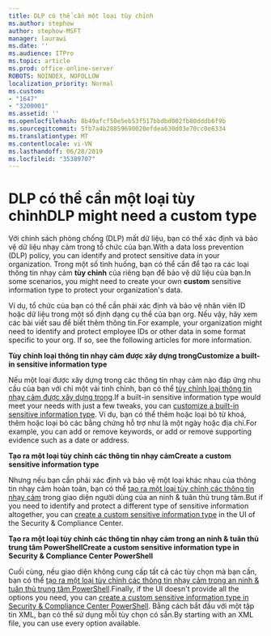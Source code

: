 ```yaml
---
title: DLP có thể cần một loại tùy chỉnh
ms.author: stephow
author: stephow-MSFT
manager: laurawi
ms.date: ''
ms.audience: ITPro
ms.topic: article
ms.prod: office-online-server
ROBOTS: NOINDEX, NOFOLLOW
localization_priority: Normal
ms.custom:
- "1647"
- "3200001"
ms.assetid: ''
ms.openlocfilehash: 8b49afcf50e5eb53f517bbdbd002fb80dddb6f9b
ms.sourcegitcommit: 5fb7a4b28859690020efdea630d03e70cc0e6334
ms.translationtype: MT
ms.contentlocale: vi-VN
ms.lasthandoff: 06/28/2019
ms.locfileid: "35389707"
---
```

# <a name="dlp-might-need-a-custom-type"></a><span data-ttu-id="87fd7-102">DLP có thể cần một loại tùy chỉnh</span><span class="sxs-lookup"><span data-stu-id="87fd7-102">DLP might need a custom type</span></span>

<span data-ttu-id="87fd7-103">Với chính sách phòng chống (DLP) mất dữ liệu, bạn có thể xác định và bảo vệ dữ liệu nhạy cảm trong tổ chức của bạn.</span><span class="sxs-lookup"><span data-stu-id="87fd7-103">With a data loss prevention (DLP) policy, you can identify and protect sensitive data in your organization.</span></span> <span data-ttu-id="87fd7-104">Trong một số tình huống, bạn có thể cần để tạo ra các loại thông tin nhạy cảm **tùy chỉnh** của riêng bạn để bảo vệ dữ liệu của bạn.</span><span class="sxs-lookup"><span data-stu-id="87fd7-104">In some scenarios, you might need to create your own **custom** sensitive information type to protect your organization's data.</span></span>

<span data-ttu-id="87fd7-105">Ví dụ, tổ chức của bạn có thể cần phải xác định và bảo vệ nhân viên ID hoặc dữ liệu trong một số định dạng cụ thể của bạn org. Nếu vậy, hãy xem các bài viết sau để biết thêm thông tin.</span><span class="sxs-lookup"><span data-stu-id="87fd7-105">For example, your organization might need to identify and protect employee IDs or other data in some format specific to your org. If so, see the following articles for more information.</span></span>
  
 <span data-ttu-id="87fd7-106">**Tùy chỉnh loại thông tin nhạy cảm được xây dựng trong**</span><span class="sxs-lookup"><span data-stu-id="87fd7-106">**Customize a built-in sensitive information type**</span></span>
  
<span data-ttu-id="87fd7-107">Nếu một loại được xây dựng trong các thông tin nhạy cảm nào đáp ứng nhu cầu của bạn với chỉ một vài tinh chỉnh, bạn có thể [tùy chỉnh loại thông tin nhạy cảm được xây dựng trong](https://docs.microsoft.com/office365/securitycompliance/customize-a-built-in-sensitive-information-type).</span><span class="sxs-lookup"><span data-stu-id="87fd7-107">If a built-in sensitive information type would meet your needs with just a few tweaks, you can [customize a built-in sensitive information type](https://docs.microsoft.com/office365/securitycompliance/customize-a-built-in-sensitive-information-type).</span></span> <span data-ttu-id="87fd7-108">Ví dụ, bạn có thể thêm hoặc loại bỏ từ khoá, thêm hoặc loại bỏ các bằng chứng hỗ trợ như là một ngày hoặc địa chỉ.</span><span class="sxs-lookup"><span data-stu-id="87fd7-108">For example, you can add or remove keywords, or add or remove supporting evidence such as a date or address.</span></span>
  
 <span data-ttu-id="87fd7-109">**Tạo ra một loại tùy chỉnh các thông tin nhạy cảm**</span><span class="sxs-lookup"><span data-stu-id="87fd7-109">**Create a custom sensitive information type**</span></span>
  
<span data-ttu-id="87fd7-110">Nhưng nếu bạn cần phải xác định và bảo vệ một loại khác nhau của thông tin nhạy cảm hoàn toàn, bạn có thể [tạo ra một loại tùy chỉnh các thông tin nhạy cảm](https://docs.microsoft.com/office365/securitycompliance/create-a-custom-sensitive-information-type) trong giao diện người dùng của an ninh & tuân thủ trung tâm.</span><span class="sxs-lookup"><span data-stu-id="87fd7-110">But if you need to identify and protect a different type of sensitive information altogether, you can [create a custom sensitive information type](https://docs.microsoft.com/office365/securitycompliance/create-a-custom-sensitive-information-type) in the UI of the Security & Compliance Center.</span></span>
  
<span data-ttu-id="87fd7-111">**Tạo ra một loại tùy chỉnh các thông tin nhạy cảm trong an ninh & tuân thủ trung tâm PowerShell**</span><span class="sxs-lookup"><span data-stu-id="87fd7-111">**Create a custom sensitive information type in Security & Compliance Center PowerShell**</span></span>

<span data-ttu-id="87fd7-112">Cuối cùng, nếu giao diện không cung cấp tất cả các tùy chọn mà bạn cần, bạn có thể [tạo ra một loại tùy chỉnh các thông tin nhạy cảm trong an ninh & tuân thủ trung tâm PowerShell](https://docs.microsoft.com/office365/securitycompliance/create-a-custom-sensitive-information-type-in-scc-powershell).</span><span class="sxs-lookup"><span data-stu-id="87fd7-112">Finally, if the UI doesn't provide all the options you need, you can [create a custom sensitive information type in Security & Compliance Center PowerShell](https://docs.microsoft.com/office365/securitycompliance/create-a-custom-sensitive-information-type-in-scc-powershell).</span></span> <span data-ttu-id="87fd7-113">Bằng cách bắt đầu với một tập tin XML, bạn có thể sử dụng mỗi tùy chọn có sẵn.</span><span class="sxs-lookup"><span data-stu-id="87fd7-113">By starting with an XML file, you can use every option available.</span></span>
